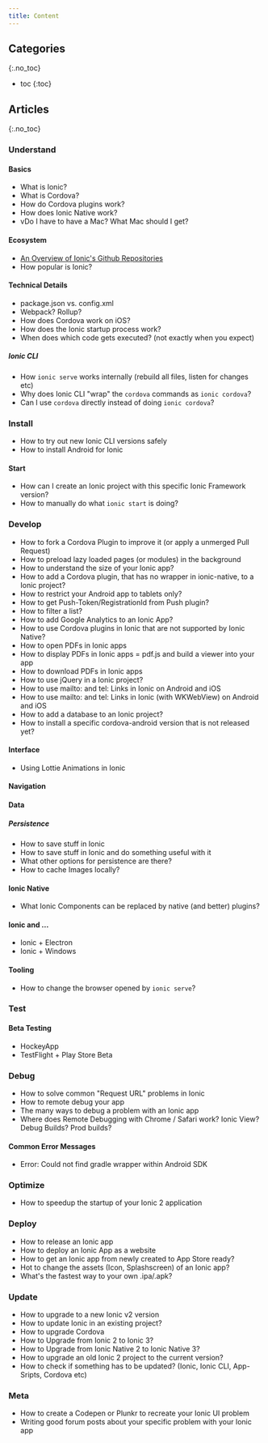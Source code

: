 ```yaml
---
title: Content
---
```


## Categories
{:.no_toc}

* toc
{:toc}

## Articles
{:.no_toc}

### Understand

#### Basics
* What is Ionic?
* What is Cordova?
* How do Cordova plugins work?
* How does Ionic Native work?
* vDo I have to have a Mac? What Mac should I get?

#### Ecosystem
- [An Overview of Ionic's Github Repositories](http://ionic.zone/understand/ionic-github-repositories)
- How popular is Ionic?

#### Technical Details
* package.json vs. config.xml 
* Webpack? Rollup?
* How does Cordova work on iOS?
* How does the Ionic startup process work?
* When does which code gets executed? (not exactly when you expect)

##### Ionic CLI
* How `ionic serve` works internally (rebuild all files, listen for changes etc)
* Why does Ionic CLI "wrap" the `cordova` commands as `ionic cordova`?
* Can I use `cordova` directly instead of doing `ionic cordova`?


### Install
* How to try out new Ionic CLI versions safely
* How to install Android for Ionic

#### Start
* How can I create an Ionic project with this specific Ionic Framework version?
* How to manually do what `ionic start` is doing? 

### Develop
* How to fork a Cordova Plugin to improve it (or apply a unmerged Pull Request)
* How to preload lazy loaded pages (or modules) in the background
* How to understand the size of your Ionic app?
* How to add a Cordova plugin, that has no wrapper in ionic-native, to a Ionic project?
* How to restrict your Android app to tablets only? 
* How to get Push-Token/RegistrationId from Push plugin?
* How to filter a list?
* How to add Google Analytics to an Ionic App?
* How to use Cordova plugins in Ionic that are not supported by Ionic Native?
* How to open PDFs in Ionic apps
* How to display PDFs in Ionic apps = pdf.js and build a viewer into your app
* How to download PDFs in Ionic apps
* How to use jQuery in a Ionic project?
* How to use mailto: and tel: Links in Ionic on Android and iOS
* How to use mailto: and tel: Links in Ionic (with WKWebView) on Android and iOS
* How to add a database to an Ionic project?
* How to install a specific cordova-android version that is not released yet? 

#### Interface
* Using Lottie Animations in Ionic

#### Navigation
#### Data
##### Persistence
* How to save stuff in Ionic
* How to save stuff in Ionic and do something useful with it
* What other options for persistence are there?
* How to cache Images locally?
 
#### Ionic Native
* What Ionic Components can be replaced by native (and better) plugins?

#### Ionic and ...
* Ionic + Electron
* Ionic + Windows

#### Tooling
* How to change the browser opened by `ionic serve`?

### Test

#### Beta Testing
* HockeyApp
* TestFlight + Play Store Beta


### Debug
* How to solve common "Request URL" problems in Ionic
* How to remote debug your app
* The many ways to debug a problem with an Ionic app
* Where does Remote Debugging with Chrome / Safari work? Ionic View? Debug Builds? Prod builds?

#### Common Error Messages
* Error: Could not find gradle wrapper within Android SDK

### Optimize
* How to speedup the startup of your Ionic 2 application

### Deploy
* How to release an Ionic app
* How to deploy an Ionic App as a website
* How to get an Ionic app from newly created to App Store ready?
* Hot to change the assets (Icon, Splashscreen) of an Ionic app?
* What's the fastest way to your own .ipa/.apk?

### Update
* How to upgrade to a new Ionic v2 version
* How to update Ionic in an existing project?
* How to upgrade Cordova
* How to Upgrade from Ionic 2 to Ionic 3?
* How to Upgrade from Ionic Native 2 to Ionic Native 3?
* How to upgrade an old Ionic 2 project to the current version?
* How to check if something has to be updated? (Ionic, Ionic CLI, App-Sripts, Cordova etc)

### Meta
* How to create a Codepen or Plunkr to recreate your Ionic UI problem
* Writing good forum posts about your specific problem with your Ionic app

